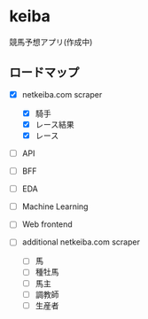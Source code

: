 # keiba
競馬予想アプリ(作成中)

## ロードマップ
- [x] netkeiba.com scraper
  - [x] 騎手
  - [x] レース結果
  - [x] レース
- [ ] API
- [ ] BFF
- [ ] EDA
- [ ] Machine Learning
- [ ] Web frontend

- [ ] additional netkeiba.com scraper
  - [ ] 馬
  - [ ] 種牡馬
  - [ ] 馬主
  - [ ] 調教師
  - [ ] 生産者
